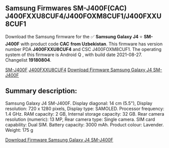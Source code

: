 <h2>Samsung Firmwares SM-J400F(CAC) J400FXXU8CUF4/J400FOXM8CUF1/J400FXXU8CUF1</h2>
Download the Samsung firmware for the ✅ <strong>Samsung Galaxy J4 </strong> ⭐ <strong>SM-J400F</strong> with product code <strong>CAC</strong> <strong> from Uzbekistan</strong>. This firmware has version number PDA <strong>J400FXXU8CUF4</strong> and CSC J400FOXM8CUF1. The operating system of this firmware is Android Q , with build date 2021-08-27. Changelist <strong>19180804</strong>.


[SM-J400F](https://samfirm.shop/samsung/model/SM-J400F)
[J400FXXU8CUF4](https://samfirm.shop/samsung/pda/J400FXXU8CUF4)
[Download Firmware Samsung Galaxy J4 SM-J400F](https://samfirm.shop/samsung/firmware/451697)
<h2>Summary description:</h2>
<p>Samsung Galaxy J4 SM-J400F. Display diagonal: 14 cm (5.5"), Display resolution: 720 x 1280 pixels, Display type: SAMOLED. Processor frequency: 1.4 GHz. RAM capacity: 2 GB, Internal storage capacity: 32 GB. Rear camera resolution (numeric): 13 MP, Rear camera type: Single camera. SIM card capability: Dual SIM. Battery capacity: 3000 mAh. Product colour: Lavender. Weight: 175 g</p>


[Download Firmware Samsung Galaxy J4 SM-J400F](https://samfirm.shop/samsung/firmware/451697)
